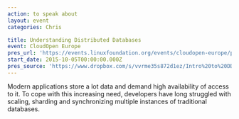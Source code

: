 ```yaml
---
action: to speak about
layout: event
categories: Chris

title: Understanding Distributed Databases
event: CloudOpen Europe
pres_url: 'https://events.linuxfoundation.org/events/cloudopen-europe/program/schedule'
start_date: 2015-10-05T00:00:00.000Z
pres_source: 'https://www.dropbox.com/s/vvrme35s872d1ez/Intro%20to%20DD.key?dl=0'
---
```


Modern applications store a lot data and demand high availability of access to it. To cope with this increasing need, developers have long struggled with scaling, sharding and synchronizing multiple instances of traditional databases.
